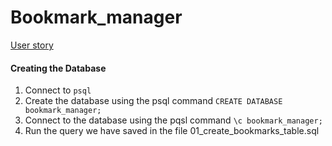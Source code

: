 # Bookmark_manager

[User story](user_story_1.png)

#### Creating the Database
1. Connect to ```psql```
2. Create the database using the psql command ```CREATE DATABASE bookmark_manager;```
3. Connect to the database using the pqsl command ```\c bookmark_manager;```
4. Run the query we have saved in the file 01_create_bookmarks_table.sql
